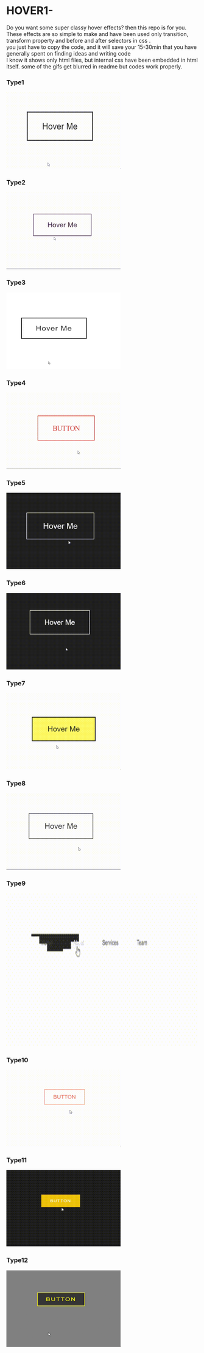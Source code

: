 # HOVER1-

<p>Do you want some super classy hover effects? then this repo is for you. These effects are so simple to make and have been used only transition, transform property and before and after selectors in css .<br> you just have to copy the code, and it will save your 15-30min that you have generally spent on finding ideas and writing code
  <br>I know it shows only html files, but internal css have been embedded in html itself. some of the gifs get blurred in readme but codes work properly.
</p> 
<h3>Type1</h3>
<img src="type1.gif" width="300px" height="200px"/><br>

<h3>Type2</h3>
<img src="type2.gif"  width="300px" height="200px"/><br>

<h3>Type3</h3>
<img src="type3.gif" width="300px" height="200px"/><br>

<h3>Type4</h3>
<img src="type4.gif" width="300px" height="200px"/><br>

<h3>Type5</h3>
<img src="type5.gif" width="300px" height="200px"/><br>

<h3>Type6</h3>
<img src="type6.gif" width="300px" height="200px"/><br>

<h3>Type7</h3>
<img src="type7.gif" width="300px" height="200px"/><br>

<h3>Type8</h3>
<img src="type8.gif" width="300px" height="200px"/><br>

<h3>Type9</h3>
<img src="type9.gif" width="800px" height="400px"/><br>

<h3>Type10</h3>
<img src="type10.gif" width="300px" height="200px"/><br>

<h3>Type11</h3>
<img src="type11.gif" width="300px" height="200px"/><br>

<h3>Type12</h3>
<img src="type12.gif" width="300px" height="200px" /><br>

